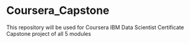# Coursera_Capstone
This repository will be used for Coursera IBM Data Scientist Certificate Capstone project of all 5 modules
